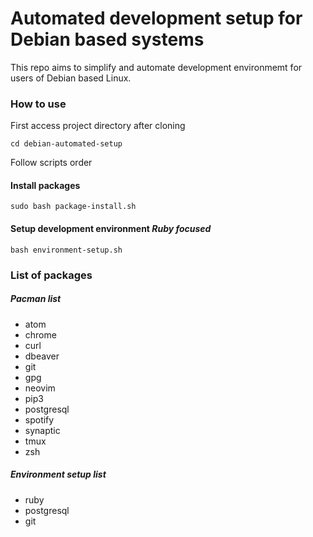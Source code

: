 # Automated development setup for Debian based systems

This repo aims to simplify and automate development environmemt
for users of Debian based Linux.

### How to use

First access project directory after cloning
```
cd debian-automated-setup
```
Follow scripts order

#### Install packages
```
sudo bash package-install.sh
```

#### Setup development environment *Ruby focused*
```
bash environment-setup.sh
```

### List of packages

##### Pacman list
* atom
* chrome
* curl
* dbeaver
* git
* gpg
* neovim
* pip3
* postgresql
* spotify
* synaptic
* tmux
* zsh

##### Environment setup list
* ruby
* postgresql
* git